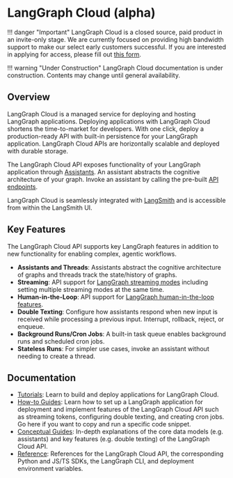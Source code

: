 # LangGraph Cloud (alpha)

!!! danger "Important"
LangGraph Cloud is a closed source, paid product in an invite-only stage. We are currently focused on providing high bandwidth support to make our select early customers successful. If you are interested in applying for access, please fill out [this form](https://airtable.com/app5PiMJxXukqPLq3/pagveJsW7XOjDspqw/form).

!!! warning "Under Construction"
LangGraph Cloud documentation is under construction. Contents may change until general availability.

## Overview

LangGraph Cloud is a managed service for deploying and hosting LangGraph applications. Deploying applications with LangGraph Cloud shortens the time-to-market for developers. With one click, deploy a production-ready API with built-in persistence for your LangGraph application. LangGraph Cloud APIs are horizontally scalable and deployed with durable storage.

The LangGraph Cloud API exposes functionality of your LangGraph application through [Assistants](./concepts/index.md#assistants). An assistant abstracts the cognitive architecture of your graph. Invoke an assistant by calling the pre-built [API endpoints](./reference/api/api_ref.md).

LangGraph Cloud is seamlessly integrated with [LangSmith](https://www.langchain.com/langsmith) and is accessible from within the LangSmith UI.

## Key Features

The LangGraph Cloud API supports key LangGraph features in addition to new functionality for enabling complex, agentic workflows.

- **Assistants and Threads**: Assistants abstract the cognitive architecture of graphs and threads track the state/history of graphs.
- **Streaming**: API support for [LangGraph streaming modes](../concepts/low_level.md#streaming) including setting multiple streaming modes at the same time.
- **Human-in-the-Loop**: API support for [LangGraph human-in-the-loop features](../concepts/agentic_concepts.md#human-in-the-loop).
- **Double Texting**: Configure how assistants respond when new input is received while processing a previous input. Interrupt, rollback, reject, or enqueue.
- **Background Runs/Cron Jobs**: A built-in task queue enables background runs and scheduled cron jobs.
- **Stateless Runs**: For simpler use cases, invoke an assistant without needing to create a thread.

## Documentation

- [Tutorials](./quick_start.md): Learn to build and deploy applications for LangGraph Cloud.
- [How-to Guides](./deployment/setup.md): Learn how to set up a LangGraph application for deployment and implement features of the LangGraph Cloud API such as streaming tokens, configuring double texting, and creating cron jobs. Go here if you want to copy and run a specific code snippet.
- [Conceptual Guides](./concepts/index.md): In-depth explanations of the core data models (e.g. assistants) and key features (e.g. double texting) of the LangGraph Cloud API.
- [Reference](./reference/api/api_ref.md): References for the LangGraph Cloud API, the corresponding Python and JS/TS SDKs, the LangGraph CLI, and deployment environment variables.
